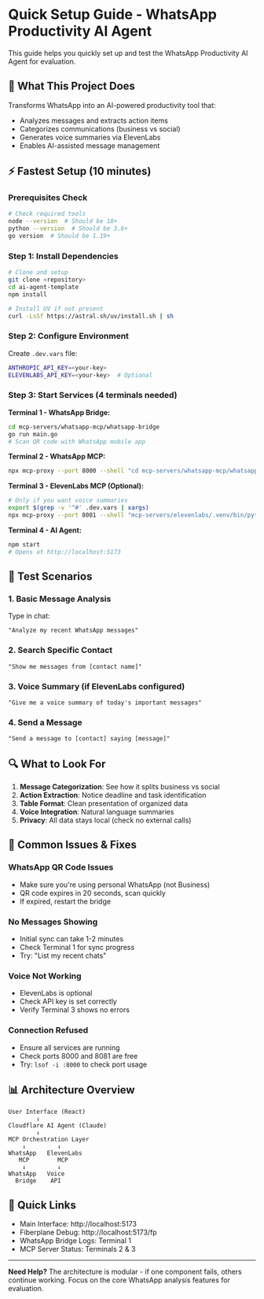 # Quick Setup Guide - WhatsApp Productivity AI Agent

This guide helps you quickly set up and test the WhatsApp Productivity AI Agent for evaluation.

## 🎯 What This Project Does

Transforms WhatsApp into an AI-powered productivity tool that:

- Analyzes messages and extracts action items
- Categorizes communications (business vs social)
- Generates voice summaries via ElevenLabs
- Enables AI-assisted message management

## ⚡ Fastest Setup (10 minutes)

### Prerequisites Check

```bash
# Check required tools
node --version  # Should be 18+
python --version  # Should be 3.6+
go version  # Should be 1.19+
```

### Step 1: Install Dependencies

```bash
# Clone and setup
git clone <repository>
cd ai-agent-template
npm install

# Install UV if not present
curl -LsSf https://astral.sh/uv/install.sh | sh
```

### Step 2: Configure Environment

Create `.dev.vars` file:

```bash
ANTHROPIC_API_KEY=<your-key>
ELEVENLABS_API_KEY=<your-key>  # Optional
```

### Step 3: Start Services (4 terminals needed)

**Terminal 1 - WhatsApp Bridge:**

```bash
cd mcp-servers/whatsapp-mcp/whatsapp-bridge
go run main.go
# Scan QR code with WhatsApp mobile app
```

**Terminal 2 - WhatsApp MCP:**

```bash
npx mcp-proxy --port 8000 --shell "cd mcp-servers/whatsapp-mcp/whatsapp-mcp-server && uv run python main.py"
```

**Terminal 3 - ElevenLabs MCP (Optional):**

```bash
# Only if you want voice summaries
export $(grep -v '^#' .dev.vars | xargs)
npx mcp-proxy --port 8081 --shell "mcp-servers/elevenlabs/.venv/bin/python -m elevenlabs_mcp.server"
```

**Terminal 4 - AI Agent:**

```bash
npm start
# Opens at http://localhost:5173
```

## 🧪 Test Scenarios

### 1. Basic Message Analysis

Type in chat:

```
"Analyze my recent WhatsApp messages"
```

### 2. Search Specific Contact

```
"Show me messages from [contact name]"
```

### 3. Voice Summary (if ElevenLabs configured)

```
"Give me a voice summary of today's important messages"
```

### 4. Send a Message

```
"Send a message to [contact] saying [message]"
```

## 🔍 What to Look For

1. **Message Categorization**: See how it splits business vs social
2. **Action Extraction**: Notice deadline and task identification
3. **Table Format**: Clean presentation of organized data
4. **Voice Integration**: Natural language summaries
5. **Privacy**: All data stays local (check no external calls)

## 🚨 Common Issues & Fixes

### WhatsApp QR Code Issues

- Make sure you're using personal WhatsApp (not Business)
- QR code expires in 20 seconds, scan quickly
- If expired, restart the bridge

### No Messages Showing

- Initial sync can take 1-2 minutes
- Check Terminal 1 for sync progress
- Try: "List my recent chats"

### Voice Not Working

- ElevenLabs is optional
- Check API key is set correctly
- Verify Terminal 3 shows no errors

### Connection Refused

- Ensure all services are running
- Check ports 8000 and 8081 are free
- Try: `lsof -i :8000` to check port usage

## 📊 Architecture Overview

```
User Interface (React)
        ↓
Cloudflare AI Agent (Claude)
        ↓
MCP Orchestration Layer
    ↓         ↓
WhatsApp   ElevenLabs
   MCP        MCP
    ↓         ↓
WhatsApp   Voice
  Bridge    API
```


## 🔗 Quick Links

- Main Interface: http://localhost:5173
- Fiberplane Debug: http://localhost:5173/fp
- WhatsApp Bridge Logs: Terminal 1
- MCP Server Status: Terminals 2 & 3

---

**Need Help?** The architecture is modular - if one component fails, others continue working. Focus on the core WhatsApp analysis features for evaluation.
